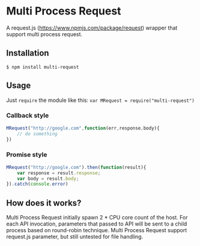 # Multi Process Request

A request.js (https://www.npmjs.com/package/request) wrapper that support multi process request.

## Installation

`$ npm install multi-request`

## Usage

Just `require` the module like this:
`var MRequest = require("multi-request")`

### Callback style
```javascript
MRequest("http://google.com",function(err,response,body){
	// do something
})
```
### Promise style
```javascript
MRequest("http://google.com").then(function(result){
	var response = result.response;
	var body = result.body;
}).catch(console.error)
```
## How does it works?

Multi Process Request initially spawn 2 * CPU core count of the host. For each API invocation, parameters that passed to API will be sent to a child process based on round-robin technique. Multi Process Request support request.js parameter, but still untested for file handling.


